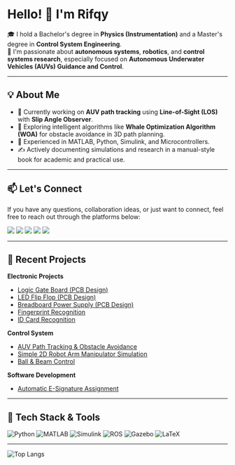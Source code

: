# Hello! 👋 I'm Rifqy
🎓 I hold a Bachelor's degree in **Physics (Instrumentation)** and a Master's degree in **Control System Engineering**.  
🚀 I'm passionate about **autonomous systems**, **robotics**, and **control systems research**, especially focused on **Autonomous Underwater Vehicles (AUVs) Guidance and Control**.

---

## 💡 About Me

- 🌊 Currently working on **AUV path tracking** using **Line-of-Sight (LOS)** with **Slip Angle Observer**.
- 🧠 Exploring intelligent algorithms like **Whale Optimization Algorithm (WOA)** for obstacle avoidance in 3D path planning.
- 🧰 Experienced in MATLAB, Python, Simulink, and Microcontrollers.
- ✍️ Actively documenting simulations and research in a manual-style book for academic and practical use.

---

## 📫 Let's Connect
If you have any questions, collaboration ideas, or just want to connect, feel free to reach out through the platforms below:
<p align="left">
  <a href="https://www.linkedin.com/in/rifqy-risqullah-8119b71b3/" target="_blank"><img src="https://img.shields.io/badge/LINKEDIN-0077B5?style=for-the-badge&logo=linkedin&logoColor=white" /></a>
  <a href="https://www.youtube.com/@rifqy028" target="_blank"><img src="https://img.shields.io/badge/YOUTUBE-FF0000?style=for-the-badge&logo=youtube&logoColor=white" /></a>
  <a href="https://www.instagram.com/rifqy.nxf/" target="_blank"><img src="https://img.shields.io/badge/INSTAGRAM-E4405F?style=for-the-badge&logo=instagram&logoColor=white" /></a>
  <a href="mailto:risqullah.rifqy19@gmail.com" target="_blank"><img src="https://img.shields.io/badge/EMAIL-D14836?style=for-the-badge&logo=gmail&logoColor=white" /></a>
  <a href="https://rifki398.github.io" target="_blank"><img src="https://img.shields.io/badge/WEBSITE-000000?style=for-the-badge&logo=About.me&logoColor=white" /></a>
</p>


---

## 📘 Recent Projects
**Electronic Projects**
- [Logic Gate Board (PCB Design)](https://github.com/rifki398/logic-gate-circuit)
- [LED Flip Flop (PCB Design)](https://github.com/rifki398/flip-flop-led)
- [Breadboard Power Supply (PCB Design)](https://github.com/rifki398/breadboard-power-supply)
- [Fingerprint Recognition](https://github.com/rifki398/fingerprint-recognition)
- [ID Card Recognition](https://github.com/rifki398/id-card-recognition)

**Control System**
- [AUV Path Tracking & Obstacle Avoidance](https://github.com/rifki398/auv-tracking-avoidance)
- [Simple 2D Robot Arm Manipulator Simulation](https://github.com/rifki398/simple-robot2d-manipulator)
- [Ball & Beam Control](https://github.com/rifki398/ball-beam-sim)

**Software Development**
- [Automatic E-Signature Assignment](https://github.com/rifki398/automatic-signature)

---

## 🔧 Tech Stack & Tools

![Python](https://img.shields.io/badge/-Python-333?style=flat&logo=python)
![MATLAB](https://img.shields.io/badge/-MATLAB-333?style=flat&logo=mathworks)
![Simulink](https://img.shields.io/badge/-Simulink-333?style=flat&logo=mathworks)
![ROS](https://img.shields.io/badge/-ROS-333?style=flat&logo=ros)
![Gazebo](https://img.shields.io/badge/-Gazebo-333?style=flat&logo=gazebo)
![LaTeX](https://img.shields.io/badge/-LaTeX-333?style=flat&logo=latex)

---

![Top Langs](https://github-readme-stats.vercel.app/api/top-langs/?username=rifki398&layout=compact&theme=tokyonight)
<!-- ![Rifki's GitHub Stats](https://github-readme-stats.vercel.app/api?username=rifki398&show_icons=true&theme=tokyonight&include_all_commits=true&count_private=true)
